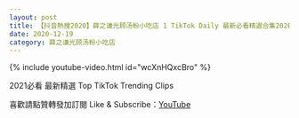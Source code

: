 ```yaml
---
layout: post
title: 【抖音熱搜2020】薛之谦光顾汤粉小吃店 1 TikTok Daily 最新必看精選合集2020 12 19
date: 2020-12-19
category: 薛之谦光顾汤粉小吃店
---
```


{% include youtube-video.html id="wcXnHQxcBro" %}

2021必看 最新精選 Top TikTok Trending Clips

喜歡請點贊轉發加訂閱 Like & Subscribe：[YouTube](https://www.youtube.com/channel/UCAoR7VcanIPd04uEq_GIylA/videos)

